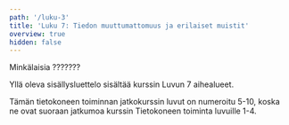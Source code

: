 ```yaml
---
path: '/luku-3'
title: 'Luku 7: Tiedon muuttumattomuus ja erilaiset muistit'
overview: true
hidden: false
---
```


Minkälaisia ???????

<please-login></please-login>

<pages-in-this-section></pages-in-this-section>

Yllä oleva sisällysluettelo sisältää kurssin Luvun 7 aihealueet.

Tämän tietokoneen toiminnan jatkokurssin luvut on numeroitu 5-10, koska ne ovat suoraan jatkumoa kurssin Tietokoneen toiminta luvuille 1-4.

<exercises-in-this-section></exercises-in-this-section>
